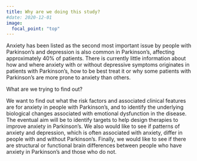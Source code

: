```yaml
---
title: Why are we doing this study?
#date: 2020-12-01
image:
  focal_point: "top"
---
```


<!--more-->

Anxiety has been listed as the second most important issue by people with Parkinson’s and depression is also common in Parkinson’s, affecting approximately 40% of patients. There is currently little information about how and where anxiety with or without depressive symptoms originates in patients with Parkinson’s, how to be best treat it or why some patients with Parkinson’s are more prone to anxiety than others.

What are we trying to find out?

We want to find out what the risk factors and associated clinical features are for anxiety in people with Parkinson’s, and to identify the underlying biological changes associated with emotional dysfunction in the disease. The eventual aim will be to identify targets to help design therapies to improve anxiety in Parkinson’s. We also would like to see if patterns of anxiety and depression, which is often associated with anxiety, differ in people with and without Parkinson’s. Finally, we would like to see if there are structural or functional brain differences between people who have anxiety in Parkinson’s and those who do not.
